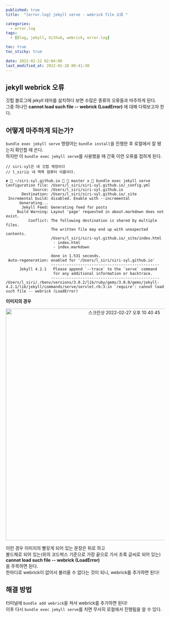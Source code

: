 ```yaml
---
published: true
title:  "[error.log] jekyll serve - webrick file 오류 "

categories:
  - error.log
tags:
  - [Blog, jekyll, Github, webrick, error.log]

toc: true
toc_sticky: true
 
date: 2022-02-22 02:04:00
last_modified_at: 2022-02-28 00:41:30
---
```


## jekyll webrick 오류

깃헙 블로그에 jekyll 테마를 설치하다 보면 수많은 종류의 오류들과 마주하게 된다.  
그중 하나인 **cannot load such file -- webrick (LoadError)** 에 대해 다뤄보고자 한다.
<br>

## 어떻게 마주하게 되는가?
`bundle exec jekyll serve` 명령어는 `bundle install`을 진행한 후 로컬에서 잘 됐는지 확인할 때 쓴다.  
하지만 이 `bundle exec jekyll serve`를 사용했을 때 간혹 이런 오류를 접하게 된다.
<br/>

```shell
// siri-syl은 내 깃헙 계정이다
// l_siri는 내 맥북 컴퓨터 이름이다.

✘  ~/siri-syl.github.io   master ±  bundle exec jekyll serve
Configuration file: /Users/l_siri/siri-syl.github.io/_config.yml
            Source: /Users/l_siri/siri-syl.github.io
       Destination: /Users/l_siri/siri-syl.github.io/_site
 Incremental build: disabled. Enable with --incremental
      Generating... 
       Jekyll Feed: Generating feed for posts
     Build Warning: Layout 'page' requested in about.markdown does not exist.
          Conflict: The following destination is shared by multiple files.
                    The written file may end up with unexpected contents.
                    /Users/l_siri/siri-syl.github.io/_site/index.html
                     - index.html
                     - index.markdown
                    
                    done in 1.531 seconds.
 Auto-regeneration: enabled for '/Users/l_siri/siri-syl.github.io'
                    ------------------------------------------------
      Jekyll 4.2.1   Please append `--trace` to the `serve` command 
                     for any additional information or backtrace. 
                    ------------------------------------------------
/Users/l_siri/.rbenv/versions/3.0.2/lib/ruby/gems/3.0.0/gems/jekyll-4.2.1/lib/jekyll/commands/serve/servlet.rb:3:in `require': cannot load such file -- webrick (LoadError)

```

**이미지의 경우**

<center><img width="735" alt="스크린샷 2022-02-27 오후 10 40 45" src="https://user-images.githubusercontent.com/87490361/155889000-8c206744-59d6-4069-8b22-5bee2123c2f4.png"></center>

이런 경우 이미지의 빨갛게 되어 있는 문장은 뒤로 하고  
볼드체로 되어 있는(위의 코드박스 기준으로 가장 끝으로 가서 초록 글씨로 되어 있는)  
**cannot load such file -- webrick (LoadError)**  
을 주목하면 된다.  
한마디로 webrick이 없어서 불러올 수 없다는 것이 되니, webrick를 추가하면 된다!  

## 해결 방법

터미널에 `bundle add webrick`을 쳐서 webrick를 추가하면 된다!  
이후 다시 `bundle exec jekyll serve`를 치면 무사히 로컬에서 진행됨을 알 수 있다.

<br>  
